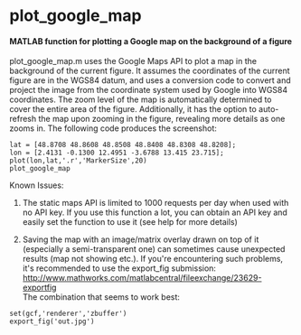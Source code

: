 # plot_google_map
#### MATLAB function for plotting a Google map on the background of a figure

plot_google_map.m uses the Google Maps API to plot a map in the background of the current figure. 
It assumes the coordinates of the current figure are in the WGS84 datum, and uses a conversion code to convert and project the image from the coordinate system used by Google into WGS84 coordinates. 
The zoom level of the map is automatically determined to cover the entire area of the figure. Additionally, it has the option to auto-refresh the map upon zooming in the figure, revealing more details as one zooms in. 
The following code produces the screenshot:

```
lat = [48.8708 48.8608 48.8508 48.8408 48.8308 48.8208]; 
lon = [2.4131 -0.1300 12.4951 -3.6788 13.415 23.715]; 
plot(lon,lat,'.r','MarkerSize',20) 
plot_google_map
```

Known Issues: 
  1. The static maps API is limited to 1000 requests per day when used with no API key. If you use this function a lot, you can obtain an API key and easily set the function to use it (see help for more details) 

  2. Saving the map with an image/matrix overlay drawn on top of it (especially a semi-transparent one) can sometimes cause unexpected results (map not showing etc.). If you're encountering such problems, it's recommended to use the export_fig submission:  
  http://www.mathworks.com/matlabcentral/fileexchange/23629-exportfig  
  The combination that seems to work best:  
  ```
  set(gcf,'renderer','zbuffer')  
  export_fig('out.jpg')  
  ```

